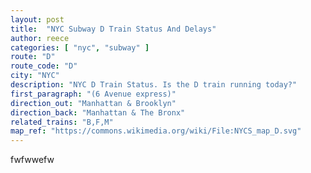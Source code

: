 ```yaml
---
layout: post
title:  "NYC Subway D Train Status And Delays"
author: reece
categories: [ "nyc", "subway" ]
route: "D"
route_code: "D"
city: "NYC"
description: "NYC D Train Status. Is the D train running today?"
first_paragraph: "(6 Avenue express)"
direction_out: "Manhattan & Brooklyn"
direction_back: "Manhattan & The Bronx"
related_trains: "B,F,M"
map_ref: "https://commons.wikimedia.org/wiki/File:NYCS_map_D.svg"
---
```


fwfwwefw

